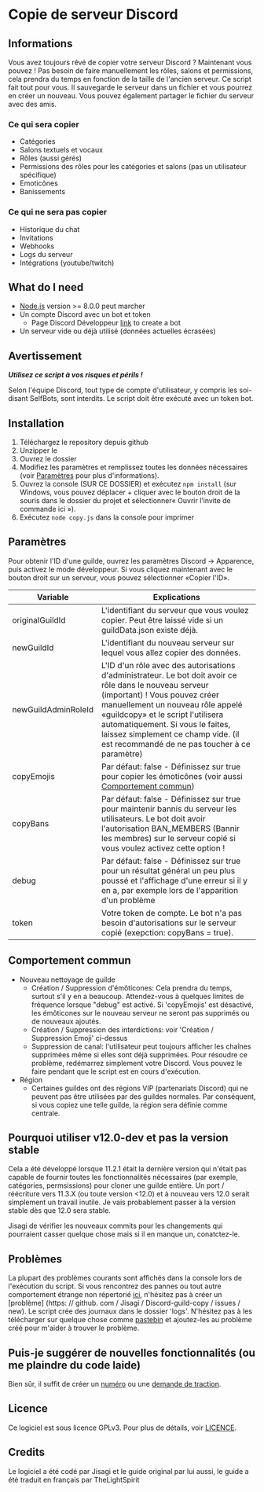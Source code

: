 # Copie de serveur Discord

## Informations
Vous avez toujours rêvé de copier votre serveur Discord ? Maintenant vous pouvez ! Pas besoin de faire manuellement les rôles, salons et permissions, cela prendra du temps en fonction de la taille de l'ancien serveur. Ce script fait tout pour vous. Il sauvegarde le serveur dans un fichier et vous pourrez en créer un nouveau. Vous pouvez également partager le fichier du serveur avec des amis.

### Ce qui sera copier
- Catégories
- Salons textuels et vocaux
- Rôles (aussi gérés)
- Permissions des rôles pour les catégories et salons (pas un utilisateur spécifique)
- Emoticônes
- Banissements

### Ce qui ne sera pas copier
- Historique du chat
- Invitations
- Webhooks
- Logs du serveur
- Intégrations (youtube/twitch)

## What do I need
- [Node.js](https://nodejs.org/) version >= 8.0.0 peut marcher
- Un compte Discord avec un bot et token
  - Page Discord Développeur [link](https://discordapp.com/developers/applications/me) to create a bot
- Un serveur vide ou déjà utilisé (données actuelles écrasées)

## Avertissement
**_Utilisez ce script à vos risques et périls !_**

Selon l'équipe Discord, tout type de compte d'utilisateur, y compris les soi-disant SelfBots, sont interdits. Le script doit être exécuté avec un token bot.

## Installation
1. Téléchargez le repository depuis github
2. Unzipper le
3. Ouvrez le dossier
4. Modifiez les paramètres et remplissez toutes les données nécessaires (voir [Paramètres](https://github.com/Jisagi/Discord-guild-copy#settings) pour plus d'informations).
5. Ouvrez la console (SUR CE DOSSIER) et exécutez `npm install` (sur Windows, vous pouvez déplacer + cliquer avec le bouton droit de la souris dans le dossier du projet et sélectionner« Ouvrir l’invite de commande ici »).
6. Exécutez `node copy.js` dans la console pour imprimer

## Paramètres
Pour obtenir l'ID d'une guilde, ouvrez les paramètres Discord -> Apparence, puis activez le mode développeur. Si vous cliquez maintenant avec le bouton droit sur un serveur, vous pouvez sélectionner «Copier l'ID».

| Variable | Explications |
| --- | --- |
| originalGuildId | L'identifiant du serveur que vous voulez copier. Peut être laissé vide si un guildData.json existe déjà. |
| newGuildId | L'identifiant du nouveau serveur sur lequel vous allez copier des données. |
| newGuildAdminRoleId | L'ID d'un rôle avec des autorisations d'administrateur. Le bot doit avoir ce rôle dans le nouveau serveur (important) ! Vous pouvez créer manuellement un nouveau rôle appelé «guildcopy» et le script l'utilisera automatiquement. Si vous le faites, laissez simplement ce champ vide. (il est recommandé de ne pas toucher à ce paramètre) |
| copyEmojis | Par défaut: false - Définissez sur true pour copier les émoticônes (voir aussi [Comportement commun](https://github.com/Jisagi/Discord-guild-copy#common-behaviour)) |
| copyBans | Par défaut: false - Définissez sur true pour maintenir bannis du serveur les utilisateurs. Le bot doit avoir l'autorisation BAN_MEMBERS (Bannir les membres) sur le serveur copié si vous voulez activez cette option ! |
| debug | Par défaut: false - Définissez sur true pour un résultat général un peu plus poussé et l'affichage d'une erreur si il y en a, par exemple lors de l'apparition d'un problème |
| token | Votre token de compte. Le bot n'a pas besoin d'autorisations sur le serveur copié (exepction: copyBans = true). |

## Comportement commun
- Nouveau nettoyage de guilde
  - Création / Suppression d'émôticones: Cela prendra du temps, surtout s'il y en a beaucoup. Attendez-vous à quelques limites de fréquence lorsque "debug" est activé. Si 'copyEmojis' est désactivé, les émôticones sur le nouveau serveur ne seront pas supprimés ou de nouveaux ajoutés.
  - Création / Suppression des interdictions: voir 'Création / Suppression Emoji' ci-dessus
  - Suppression de canal: l'utilisateur peut toujours afficher les chaînes supprimées même si elles sont déjà supprimées. Pour résoudre ce problème, redémarrez simplement votre Discord. Vous pouvez le faire pendant que le script est en cours d'exécution.
- Région
  - Certaines guildes ont des régions VIP (partenariats Discord) qui ne peuvent pas être utilisées par des guildes normales. Par conséquent, si vous copiez une telle guilde, la région sera définie comme centrale.

## Pourquoi utiliser v12.0-dev et pas la version stable
Cela a été développé lorsque 11.2.1 était la dernière version qui n'était pas capable de fournir toutes les fonctionnalités nécessaires (par exemple, catégories, permsissions) pour cloner une guilde entière. Un port / réécriture vers 11.3.X (ou toute version <12.0) et à nouveau vers 12.0 serait simplement un travail inutile.
Je vais probablement passer à la version stable dès que 12.0 sera stable.

Jisagi de vérifier les nouveaux commits pour les changements qui pourraient casser quelque chose mais si il en manque un, conatctez-le.

## Problèmes
La plupart des problèmes courants sont affichés dans la console lors de l'exécution du script. Si vous rencontrez des pannes ou tout autre comportement étrange non répertorié [ici](https://github.com/Jisagi/Discord-guild-copy#common-behaviour), n'hésitez pas à créer un [problème] (https: // github. com / Jisagi / Discord-guild-copy / issues / new). Le script crée des journaux dans le dossier 'logs'. N'hésitez pas à les télécharger sur quelque chose comme [pastebin](https://pastebin.com/) et ajoutez-les au problème créé pour m'aider à trouver le problème.

## Puis-je suggérer de nouvelles fonctionnalités (ou me plaindre du code laide)
Bien sûr, il suffit de créer un [numéro](https://github.com/Jisagi/Discord-guild-copy/issues/new) ou une [demande de traction](https://github.com/Jisagi/Discord-guild-copy/compare).

## Licence
Ce logiciel est sous licence GPLv3. Pour plus de détails, voir [LICENCE](https://github.com/Jisagi/Discord-guild-copy/blob/master/LICENSE).

## Credits

Le logiciel a été codé par Jisagi et le guide original par lui aussi, le guide a été traduit en français par TheLightSpirit